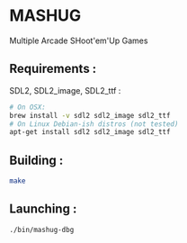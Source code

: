 MASHUG
======
Multiple Arcade SHoot'em'Up Games

Requirements :
--------------
SDL2, SDL2_image, SDL2_ttf :

```bash
# On OSX:
brew install -v sdl2 sdl2_image sdl2_ttf
# On Linux Debian-ish distros (not tested)
apt-get install sdl2 sdl2_image sdl2_ttf
```

Building :
----------
```bash
make
```

Launching :
-----------
```bash
./bin/mashug-dbg
```